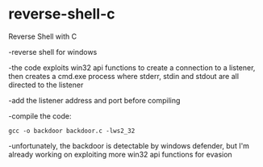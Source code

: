 # reverse-shell-c
Reverse Shell with C

-reverse shell for windows

-the code exploits win32 api functions to create a connection to a listener, then creates a cmd.exe process where stderr, stdin and stdout are all directed to the listener

-add the listener address and port before compiling

-compile the code:
      
    gcc -o backdoor backdoor.c -lws2_32

-unfortunately, the backdoor is detectable by windows defender, but I'm already working on exploiting more win32 api functions for evasion
